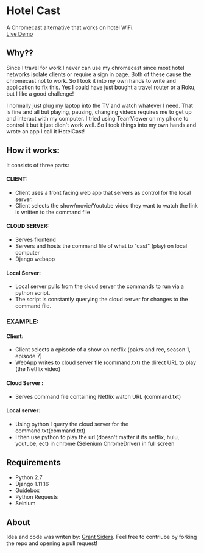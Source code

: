 # Hotel Cast
A Chromecast alternative that works on hotel WiFi.  
[Live Demo](https://gsiders.app/demo)
## Why?? 
Since I travel for work I never can use my chromecast since most hotel networks isolate clients or require a sign in page. Both of these cause the chromecast not to work. So I took it into my own hands to write and application to fix this. Yes I could have just bought a travel router or a Roku, but I like a good challenge!

I normally just plug my laptop into the TV and watch whatever I need. That is fine and all but playing, pausing, changing videos requires me to get up and interact with my computer. I tried using TeamViewer on my phone to control it but it just didn't work well. So I took things into my own hands and wrote an app I call it HotelCast!


## How it works: 
It consists of three parts:

#### CLIENT:

- Client uses a front facing web app that servers as control for the local server.
- Client selects the show/movie/Youtube video they want to watch the link is written to the command file 

#### CLOUD SERVER: 
- Serves frontend
- Servers and hosts the command file of what to "cast" (play) on local computer
- Django webapp

#### Local Server: 

- Local server pulls from the cloud server the commands to run via a python script. 
- The script is constantly querying the cloud server for changes to the command file.
### EXAMPLE:

#### Client:
- Client selects a episode of a show on netflix (pakrs and rec, season 1, episode 7)
- WebApp writes to cloud server file (command.txt) the direct URL to play (the Netflix video)
#### Cloud Server :
- Serves command file containing Netflix watch URL (command.txt)
#### Local server:
- Using python I query the cloud server for the command.txt(command.txt)
- I then use python to play the url (doesn't matter if its netflix, hulu, youtube, ect) in chrome (Selenium ChromeDriver) in full screen
## Requirements
- Python 2.7 
- Django 1.11.16
- [Guidebox](http://guidebox.com)
- Python Requests 
- Selnium

## About
Idea and code was writen by: 
[Grant Siders](http://grantsiders.com). Feel free to contriube by forking the repo and opening a pull request! 

